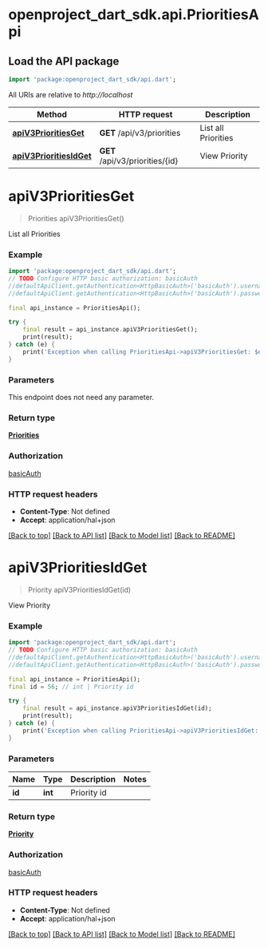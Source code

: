 # openproject_dart_sdk.api.PrioritiesApi

## Load the API package
```dart
import 'package:openproject_dart_sdk/api.dart';
```

All URIs are relative to *http://localhost*

Method | HTTP request | Description
------------- | ------------- | -------------
[**apiV3PrioritiesGet**](PrioritiesApi.md#apiV3PrioritiesGet) | **GET** /api/v3/priorities | List all Priorities
[**apiV3PrioritiesIdGet**](PrioritiesApi.md#apiV3PrioritiesIdGet) | **GET** /api/v3/priorities/{id} | View Priority


# **apiV3PrioritiesGet**
> Priorities apiV3PrioritiesGet()

List all Priorities

### Example 
```dart
import 'package:openproject_dart_sdk/api.dart';
// TODO Configure HTTP basic authorization: basicAuth
//defaultApiClient.getAuthentication<HttpBasicAuth>('basicAuth').username = 'YOUR_USERNAME'
//defaultApiClient.getAuthentication<HttpBasicAuth>('basicAuth').password = 'YOUR_PASSWORD';

final api_instance = PrioritiesApi();

try { 
    final result = api_instance.apiV3PrioritiesGet();
    print(result);
} catch (e) {
    print('Exception when calling PrioritiesApi->apiV3PrioritiesGet: $e\n');
}
```

### Parameters
This endpoint does not need any parameter.

### Return type

[**Priorities**](Priorities.md)

### Authorization

[basicAuth](../README.md#basicAuth)

### HTTP request headers

 - **Content-Type**: Not defined
 - **Accept**: application/hal+json

[[Back to top]](#) [[Back to API list]](../README.md#documentation-for-api-endpoints) [[Back to Model list]](../README.md#documentation-for-models) [[Back to README]](../README.md)

# **apiV3PrioritiesIdGet**
> Priority apiV3PrioritiesIdGet(id)

View Priority

### Example 
```dart
import 'package:openproject_dart_sdk/api.dart';
// TODO Configure HTTP basic authorization: basicAuth
//defaultApiClient.getAuthentication<HttpBasicAuth>('basicAuth').username = 'YOUR_USERNAME'
//defaultApiClient.getAuthentication<HttpBasicAuth>('basicAuth').password = 'YOUR_PASSWORD';

final api_instance = PrioritiesApi();
final id = 56; // int | Priority id

try { 
    final result = api_instance.apiV3PrioritiesIdGet(id);
    print(result);
} catch (e) {
    print('Exception when calling PrioritiesApi->apiV3PrioritiesIdGet: $e\n');
}
```

### Parameters

Name | Type | Description  | Notes
------------- | ------------- | ------------- | -------------
 **id** | **int**| Priority id | 

### Return type

[**Priority**](Priority.md)

### Authorization

[basicAuth](../README.md#basicAuth)

### HTTP request headers

 - **Content-Type**: Not defined
 - **Accept**: application/hal+json

[[Back to top]](#) [[Back to API list]](../README.md#documentation-for-api-endpoints) [[Back to Model list]](../README.md#documentation-for-models) [[Back to README]](../README.md)

